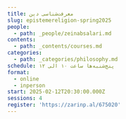 ```yaml
---
title: معرفت‌شناسی دین
slug: epistemereligion-spring2025
people:
  - path: _people/zeinabsalari.md
contents:
  - path: _contents/courses.md
categories:
  - path: _categories/philosophy.md
schedule: پنج‌شنبه‌ها ساعت ۱۰ الی ۱۲
format:
  - online
  - inperson
start: 2025-02-12T20:30:00.000Z
sessions: 4
register: 'https://zarinp.al/675020'
---
```



